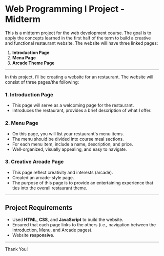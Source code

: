 # Web Programming I Project - Midterm

This is a midterm project for the web development course. The goal is to apply the concepts learned in the first half of the term to build a creative and functional restaurant website. The website will have three linked pages:

1. **Introduction Page**
2. **Menu Page**
3. **Arcade Theme Page**

---

In this project, i'll be creating a website for an restaurant. The website will consist of three pages/the following:

### 1. **Introduction Page**
- This page will serve as a welcoming page for the restaurant.
- Introduces the restaurant, provides a brief description of what I offer.
  
### 2. **Menu Page**
- On this page, you will list your restaurant's menu items.
- The menu should be divided into course meal sections.
- For each menu item, include a name, description, and price.
- Well-organized, visually appealing, and easy to navigate.

### 3. **Creative Arcade Page**
- This page reflect creativity and interests (arcade). 
- Created an arcade-style page.
- The purpose of this page is to provide an entertaining experience that ties into the overall restaurant theme.

---

## Project Requirements

- Used **HTML**, **CSS**, and **JavaScript** to build the website.
- Ensured that each page links to the others (i.e., navigation between the Introduction, Menu, and Arcade pages).
- Website **responsive**.

---

Thank You!

